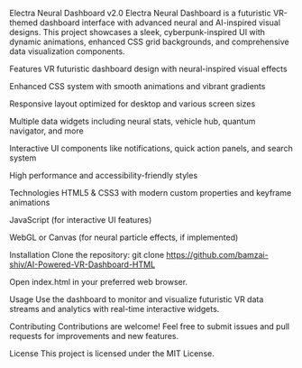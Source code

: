 Electra Neural Dashboard v2.0
Electra Neural Dashboard is a futuristic VR-themed dashboard interface with advanced neural and AI-inspired visual designs. This project showcases a sleek, cyberpunk-inspired UI with dynamic animations, enhanced CSS grid backgrounds, and comprehensive data visualization components.

Features
VR futuristic dashboard design with neural-inspired visual effects

Enhanced CSS system with smooth animations and vibrant gradients

Responsive layout optimized for desktop and various screen sizes

Multiple data widgets including neural stats, vehicle hub, quantum navigator, and more

Interactive UI components like notifications, quick action panels, and search system

High performance and accessibility-friendly styles

Technologies
HTML5 & CSS3 with modern custom properties and keyframe animations

JavaScript (for interactive UI features)

WebGL or Canvas (for neural particle effects, if implemented)

Installation
Clone the repository:
git clone https://github.com/bamzai-shiv/AI-Powered-VR-Dashboard-HTML

Open index.html in your preferred web browser.

Usage
Use the dashboard to monitor and visualize futuristic VR data streams and analytics with real-time interactive widgets.

Contributing
Contributions are welcome! Feel free to submit issues and pull requests for improvements and new features.

License
This project is licensed under the MIT License.

